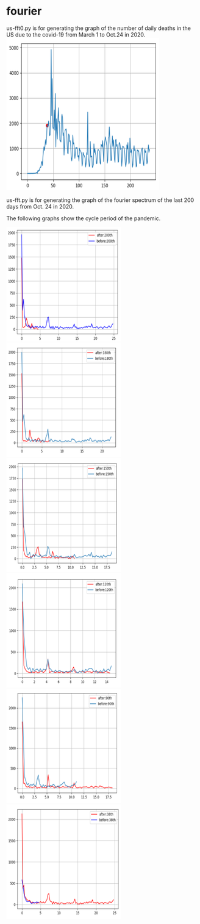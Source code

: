 # fourier

us-fft0.py is for generating the graph of the number of daily deaths in the US due to the covid-19 from March 1 to Oct.24 in 2020.
<img src="./fig1.png" height=400 width=400>

us-fft.py is for generating the graph of the fourier spectrum of the last 200 days from Oct. 24 in 2020.

The following graphs show the cycle period of the pandemic.

<img src="./200.png" height=300 width=300><img src="./180.png" height=300 width=300><img src="./150.png" height=300 width=300>
<img src="./120.png" height=300 width=300><img src="./90.png" height=300 width=300><img src="./38.png" height=300 width=300>
